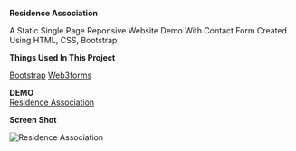 **Residence Association**

A Static Single Page Reponsive Website Demo With Contact Form Created Using HTML, CSS, Bootstrap

**Things Used In This Project** <br>

[Bootstrap](https://getbootstrap.com/)
[Web3forms](https://web3forms.com/)

**DEMO**\
[Residence Association](https://dheerajtp.github.io/Residence-Association/)

**Screen Shot**

![Residence Association](https://i.ibb.co/HPCbBdp/residence.png)
